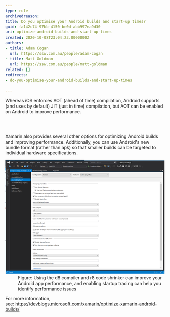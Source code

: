 ```yaml
---
type: rule
archivedreason: 
title: Do you optimise your Android builds and start-up times?
guid: fa142c74-97bb-4150-be0d-abb997ea9d30
uri: optimize-android-builds-and-start-up-times
created: 2020-10-08T23:04:23.0000000Z
authors:
- title: Adam Cogan
  url: https://ssw.com.au/people/adam-cogan
- title: Matt Goldman
  url: https://ssw.com.au/people/matt-goldman
related: []
redirects:
- do-you-optimise-your-android-builds-and-start-up-times

---
```



<p class="ssw15-rteElement-P">​Whereas iOS enforces AOT (ahead of time) compilation, Android supports (and uses by default) JIT (just in time) compilation, but AOT can be enabled on Android to improve performance.​​​</p>
<br><excerpt class='endintro'></excerpt><br>
<p class="ssw15-rteElement-P">Xamarin also provides several other options for optimizing Android builds and improving performance. Additionally, you can use Android's new bundle format (rather than apk) so that smaller builds can be targeted to individual hardware specifications.​<br></p><dl class="image"><dt><img src="android-startup.png" alt="android-startup.png" style="width:750px;" /></dt><dd>Figure: Using the d8 compiler and r8 code shrinker can improve your Android app performance, and enabling startup tracing can help you identify performance issues</dd></dl>

<p>For more information, see: <a href="https://devblogs.microsoft.com/xamarin/optimize-xamarin-android-builds/">https://devblogs.microsoft.com/xamarin/optimize-xamarin-android-builds/</a><br></p>


